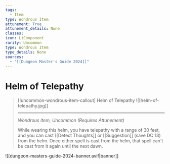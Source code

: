 ```yaml
---
tags:
  - Item
type: Wondrous Item
attunement: True
attunement_details: None
classes:
icon: LiComponent
rarity: Uncommon
type: Wondrous Item
type_details: None
sources: 
  - "[[Dungeon Master's Guide 2024]]"
---
```

# Helm of Telepathy
>[!uncommon-wondrous-item-callout] Helm of Telepathy
>![[helm-of-telepathy.jpg]]
>
>- - -
>_Wondrous Item, Uncommon (Requires Attunement)_
>
>While wearing this helm, you have telepathy with a range of 30 feet, and you can cast [[Detect Thoughts]] or [[Suggestion]] (save DC 13) from the helm. Once either spell is cast from the helm, that spell can't be cast from it again until the next dawn.
>


![[dungeon-masters-guide-2024-banner.avif|banner]]